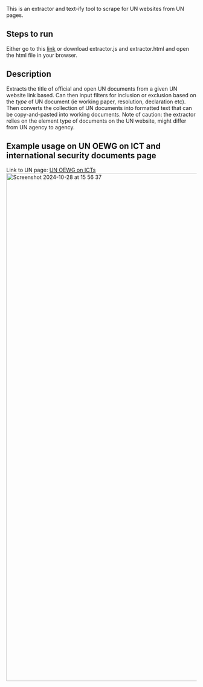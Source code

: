 This is an extractor and text-ify tool to scrape for UN websites from UN pages. 

<h2>Steps to run</h2>
Either go to this <a href="https://htmlpreview.github.io/?https://github.com/philiptham2546/extractor/blob/main/extractor.html" target="_blank">link</a> or download extractor.js and extractor.html and open the html file in your browser.

<h2>Description</h2>
Extracts the title of official and open UN documents from a given UN website link based. Can then input filters for inclusion or exclusion based on the <i>type</i> of UN document (ie working paper, resolution, declaration etc). Then converts the collection of UN documents into formatted text that can be copy-and-pasted into working documents. Note of caution: the extractor relies on the element type of documents on the UN website, might differ from UN agency to agency.

<h2>Example usage on UN OEWG on ICT and international security documents page</h2>
Link to UN page: <a href="https://meetings.unoda.org/meeting/57871/documents">UN OEWG on ICTs</a>
<img width="1345" alt="Screenshot 2024-10-28 at 15 56 37" src="https://github.com/user-attachments/assets/660d54ff-973c-465f-ab1e-78cefbb54a47">
